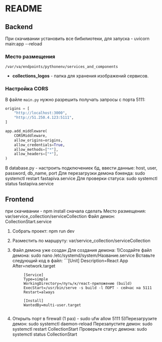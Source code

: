 # README

## Backend
При скачивании установить все бибилиотеки, для запуска - uvicorn main:app --reload
### Место размещения
`/var/va/endpoints/pythonenv/services_and_components`
- **collections_logos** - папка для хранения изображений сервисов.

### Настройка CORS
В файле `main.py` нужно разрешить получать запросы с порта 5111:

```python
origins = [
    "http://localhost:3000",
    "http://51.250.4.123:5111",
]

app.add_middleware(
    CORSMiddleware,
    allow_origins=origins,  
    allow_credentials=True,
    allow_methods=["*"],
    allow_headers=["*"],
)
```

В database.py - настроить подключениек бд, ввести данные: host, user, password, db_name, port
Для перезагрузки демона бэкенда: sudo systemctl restart fastapiva.service
Для проверки статуса: sudo systemctl status fastapiva.service

## Frontend
при скачивании - npm install сначала сделать
Место размещения: var/service_collection/serviceCollection
Файл демон: CollectionStart.service

1) Собрать проект: npm run dev
2) Разместить по маршруту: var/service_collection/serviceCollection
3) Файл демона уже создан
	Для создания демона:
		1)Создайте файл демона: sudo nano /etc/systemd/system/Название.service
		Вставьте следующий код в файл: 
			```[Unit]
			Description=React App
			After=network.target

			[Service]
			Type=simple
			WorkingDirectory=/путь/к/react-приложению (build)
			ExecStart=/usr/bin/serve -s build -l ПОРТ - сейчас на 5111
			Restart=always

			[Install]
			WantedBy=multi-user.target
   ```
5) Открыть порт в firewall (1 раз) - sudo ufw allow 5111
5)Перезагрузите демон: sudo systemctl daemon-reload
  Перезапустите демон: sudo systemctl restart CollectionStart
  Проверьте статус демона: sudo systemctl status CollectionStart
